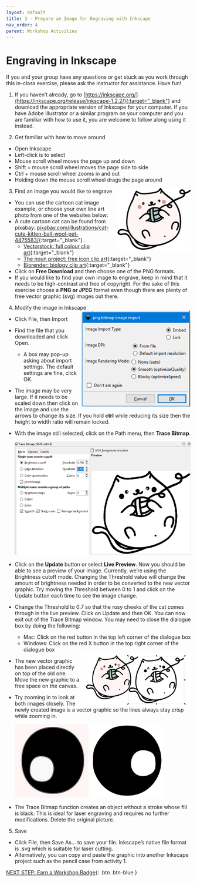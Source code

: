 ```yaml
---
layout: default
title: 3 - Prepare an Image for Engraving with Inkscape
nav_order: 4
parent: Workshop Activities
---
```

# Engraving in Inkscape
If you and your group have any questions or get stuck as you work through this in-class exercise, please ask the instructor for assistance.  Have fun!

1. If you haven’t already, go to [https://inkscape.org/](https://inkscape.org/release/inkscape-1.2.2/){:target="_blank"}  and download the appropriate version of Inkscape for your computer. If you have Adobe Illustrator or a similar program on your computer and you are familiar with how to use it, you are welcome to follow along using it instead. 

2. Get familiar with how to move around
 - Open Inkscape
 - Left-click is to select
 - Mouse scroll wheel moves the page up and down
 - Shift + mouse scroll wheel moves the page side to side
 - Ctrl + mouse scroll wheel zooms in and out
 - Holding down the mouse scroll wheel drags the page around

3. Find an image you would like to engrave <img src="images/act3/lasercat.png" style="width:200px; float:right;" alt="objects">
 - You can use the cartoon cat image example, or choose your own line art photo from one of the websites below:
 - A cute cartoon cat can be found from pixabay: [pixabay.com/illustrations/cat-cute-kitten-ball-wool-pet-4475583/](https://pixabay.com/illustrations/cat-cute-kitten-ball-wool-pet-4475583/){:target="_blank"} .  
    - [Vectorstock: full colour clip art](https://www.vectorstock.com/){:target="_blank"} 
    - [The noun project: free icon clip art](https://thenounproject.com/){:target="_blank"} 
    - [Biorender: biology clip art](https://biorender.com/){:target="_blank"} 
 - Click on **Free Download** and then choose one of the PNG formats.
 - If you would like to find your own image to engrave, keep in mind that it needs to be high-contrast and free of copyright. For the sake of this exercise choose a **PNG or JPEG** format even though there are plenty of free vector graphic (svg) images out there. 

4. Modify the image in Inkscape 
   <img src="images/act3/act3-import settings.PNG" style="width:300px; float:right;" alt="import">
 - Click File, then Import
 - Find the file that you downloaded and click Open.
    - A box may pop-up asking about import settings. The default settings are fine, click OK. 
 - The image may be very large. If it needs to be scaled down then click on the image and use the arrows to change its size. If you hold **ctrl** while reducing its size then the height to width ratio will remain locked. 
 - With the image still selected, click on the Path menu, then **Trace Bitmap**.

   <img src="images/act3/act3-tracebitmap.PNG" style="width:500px;" alt="Trace bitmap">

 - Click on the **Update** button or select **Live Preview**. Now you should be able to see a preview of your image. Currently, we’re using the Brightness cutoff mode. Changing the Threshold value will change the amount of brightness needed in order to be converted to the new vector graphic. Try moving the Threshold between 0 to 1 and click on the Update button each time to see the image change.
 - Change the Threshold to 0.7 so that the rosy cheeks of the cat comes through in the live preview. Click on Update and then OK. You can now exit out of the Trace Bitmap window. You may need to close the dialogue box by doing the following:
    - Mac: Click on the red button in the top left corner of the dialogue box 
    - Windows: Click on the red X button in the top right corner of the dialogue box 
   <img src="images/act3/act3-bitmap2.PNG" style="width:300px; float:right;" alt="original vs vector"> 
 - The new vector graphic has been placed directly on top of the old one. Move the new graphic to a free space on the canvas.
 - Try zooming in to look at both images closely. The newly created image is a vector graphic so the lines always stay crisp while zooming in.

    <img src="images/act3/act3-eye1.PNG" style="width:200px; height:200px;" alt="png eye"> 
    <img src="images/act3/act3-eye2.PNG" style="width:200px; height:200px;" alt="vector eye"> 
 - The Trace Bitmap function creates an object without a stroke whose fill is black. This is ideal for laser engraving and requires no further modifications. Delete the original picture. 

5. Save
 - Click File, then Save As… to save your file. Inkscape’s native file format is .svg which is suitable for laser cutting. 
 - Alternatively, you can copy and paste the graphic into another Inkscape project such as the pencil case from activity 1. 

[NEXT STEP: Earn a Workshop Badge](informal-credentials.html){: .btn .btn-blue }